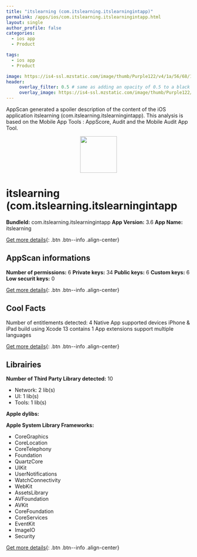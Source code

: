 ```yaml
---
title: "itslearning (com.itslearning.itslearningintapp)"
permalink: /apps/ios/com.itslearning.itslearningintapp.html
layout: single
author_profile: false
categories: 
  - ios app 
  - Product 

tags: 
  - ios app 
  - Product 

image: https://is4-ssl.mzstatic.com/image/thumb/Purple122/v4/1a/56/68/1a5668ad-16db-849f-41d3-09e52e4a6c74/AppIcon-0-1x_U007emarketing-0-5-0-85-220.png/512x512bb.jpg
header: 
     overlay_filter: 0.5 # same as adding an opacity of 0.5 to a black background
     overlay_image: https://is4-ssl.mzstatic.com/image/thumb/Purple122/v4/1a/56/68/1a5668ad-16db-849f-41d3-09e52e4a6c74/AppIcon-0-1x_U007emarketing-0-5-0-85-220.png/512x512bb.jpg
---
```

AppScan generated a spoiler description of the content of the iOS application itslearning (com.itslearning.itslearningintapp). This analysis is based on the Mobile App Tools : AppScore, Audit and the Mobile Audit App Tool.

  
  
<div style="text-align: center;"><img src="https://is4-ssl.mzstatic.com/image/thumb/Purple122/v4/1a/56/68/1a5668ad-16db-849f-41d3-09e52e4a6c74/AppIcon-0-1x_U007emarketing-0-5-0-85-220.png/512x512bb.jpg" width="100" height="100"></div>  
  
# itslearning (com.itslearning.itslearningintapp

**BundleId:** com.itslearning.itslearningintapp
**App Version:** 3.6
**App Name:** itslearning


[Get more details](/pricing.html){: .btn .btn--info .align-center}  
  
## AppScan informations 

**Number of permissions:** 6
**Private keys:** 34
**Public keys:** 6
**Custom keys:** 6
**Low securit keys:** 0
  
[Get more details](/pricing.html){: .btn .btn--info .align-center}

## Cool Facts

Number of entitlements detected: 4
Native App
supported devices iPhone & iPad
build using Xcode 13
contains 1 App extensions
support multiple languages
  
[Get more details](/pricing.html){: .btn .btn--info .align-center}

## Librairies 
**Number of Third Party Library detected:** 10
- Network: 2 lib(s)
- UI: 1 lib(s)
- Tools: 1 lib(s)

**Apple dylibs:**


**Apple System Library Frameworks:**
- CoreGraphics
- CoreLocation
- CoreTelephony
- Foundation
- QuartzCore
- UIKit
- UserNotifications
- WatchConnectivity
- WebKit
- AssetsLibrary
- AVFoundation
- AVKit
- CoreFoundation
- CoreServices
- EventKit
- ImageIO
- Security


  
[Get more details](/pricing.html){: .btn .btn--info .align-center}

